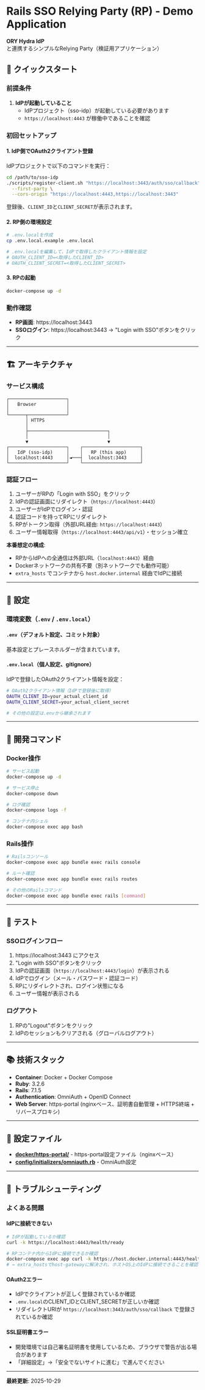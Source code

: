 # Rails SSO Relying Party (RP) - Demo Application

**ORY Hydra IdP**と連携するシンプルなRelying Party（検証用アプリケーション）

## 🚀 クイックスタート

### 前提条件
1. **IdPが起動していること**
   - IdPプロジェクト（sso-idp）が起動している必要があります
   - `https://localhost:4443` が稼働中であることを確認

### 初回セットアップ

#### 1. IdP側でOAuth2クライアント登録
IdPプロジェクトで以下のコマンドを実行：
```bash
cd /path/to/sso-idp
./scripts/register-client.sh "https://localhost:3443/auth/sso/callback" \
  --first-party \
  --cors-origin "https://localhost:4443,https://localhost:3443"
```

登録後、`CLIENT_ID`と`CLIENT_SECRET`が表示されます。

#### 2. RP側の環境設定
```bash
# .env.localを作成
cp .env.local.example .env.local

# .env.localを編集して、IdPで取得したクライアント情報を設定
# OAUTH_CLIENT_ID=<取得したCLIENT_ID>
# OAUTH_CLIENT_SECRET=<取得したCLIENT_SECRET>
```

#### 3. RPの起動
```bash
docker-compose up -d
```

### 動作確認
- **RP画面**: https://localhost:3443
- **SSOログイン**: https://localhost:3443 → "Login with SSO"ボタンをクリック

---

## 🏗️ アーキテクチャ

### サービス構成
```
┌─────────────────────┐
│   Browser           │
│                     │
└──────┬──────────────┘
       │ HTTPS
       │
       ├─────────────────────────────┐
       │                             │
       ▼                             ▼
┌─────────────────────┐    ┌─────────────────────┐
│   IdP (sso-idp)     │    │   RP (this app)     │
│  localhost:4443     │◄───┤  localhost:3443     │
└─────────────────────┘    └─────────────────────┘
```

### 認証フロー
1. ユーザーがRPの「Login with SSO」をクリック
2. IdPの認証画面にリダイレクト（`https://localhost:4443`）
3. ユーザーがIdPでログイン・認証
4. 認証コードを持ってRPにリダイレクト
5. RPがトークン取得（外部URL経由: `https://localhost:4443`）
6. ユーザー情報取得（`https://localhost:4443/api/v1`）・セッション確立

**本番想定の構成**:
- RPからIdPへの全通信は外部URL（`localhost:4443`）経由
- Dockerネットワークの共有不要（別ネットワークでも動作可能）
- `extra_hosts` でコンテナから `host.docker.internal` 経由でIdPに接続

---

## 🔧 設定

### 環境変数（`.env` / `.env.local`）

#### `.env`（デフォルト設定、コミット対象）
基本設定とプレースホルダーが含まれています。

#### `.env.local`（個人設定、gitignore）
IdPで登録したOAuth2クライアント情報を設定：

```bash
# OAuth2クライアント情報（IdPで登録後に取得）
OAUTH_CLIENT_ID=your_actual_client_id
OAUTH_CLIENT_SECRET=your_actual_client_secret

# その他の設定は.envから継承されます
```

---

## 📝 開発コマンド

### Docker操作
```bash
# サービス起動
docker-compose up -d

# サービス停止
docker-compose down

# ログ確認
docker-compose logs -f

# コンテナ内シェル
docker-compose exec app bash
```

### Rails操作
```bash
# Railsコンソール
docker-compose exec app bundle exec rails console

# ルート確認
docker-compose exec app bundle exec rails routes

# その他のRailsコマンド
docker-compose exec app bundle exec rails [command]
```

---

## 🧪 テスト

### SSOログインフロー
1. https://localhost:3443 にアクセス
2. "Login with SSO"ボタンをクリック
3. IdPの認証画面（`https://localhost:4443/login`）が表示される
4. IdPでログイン（メール・パスワード・認証コード）
5. RPにリダイレクトされ、ログイン状態になる
6. ユーザー情報が表示される

### ログアウト
1. RPの"Logout"ボタンをクリック
2. IdPのセッションもクリアされる（グローバルログアウト）

---

## 📚 技術スタック

- **Container**: Docker + Docker Compose
- **Ruby**: 3.2.6
- **Rails**: 7.1.5
- **Authentication**: OmniAuth + OpenID Connect
- **Web Server**: https-portal (nginxベース、証明書自動管理 + HTTPS終端 + リバースプロキシ)

---

## 📖 設定ファイル

- **[docker/https-portal/](./docker/https-portal/)** - https-portal設定ファイル（nginxベース）
- **[config/initializers/omniauth.rb](./config/initializers/omniauth.rb)** - OmniAuth設定

---

## 🔧 トラブルシューティング

### よくある問題

#### IdPに接続できない
```bash
# IdPが起動しているか確認
curl -k https://localhost:4443/health/ready

# RPコンテナ内からIdPに接続できるか確認
docker-compose exec app curl -k https://host.docker.internal:4443/health/ready
# → extra_hostsでhost-gatewayに解決され、ホストOS上のIdPに接続できることを確認
```

#### OAuth2エラー
- IdPでクライアントが正しく登録されているか確認
- `.env.local`のCLIENT_IDとCLIENT_SECRETが正しいか確認
- リダイレクトURIが `https://localhost:3443/auth/sso/callback` で登録されているか確認

#### SSL証明書エラー
- 開発環境では自己署名証明書を使用しているため、ブラウザで警告が出る場合があります
- 「詳細設定」→「安全でないサイトに進む」で進んでください

---

**最終更新**: 2025-10-29
